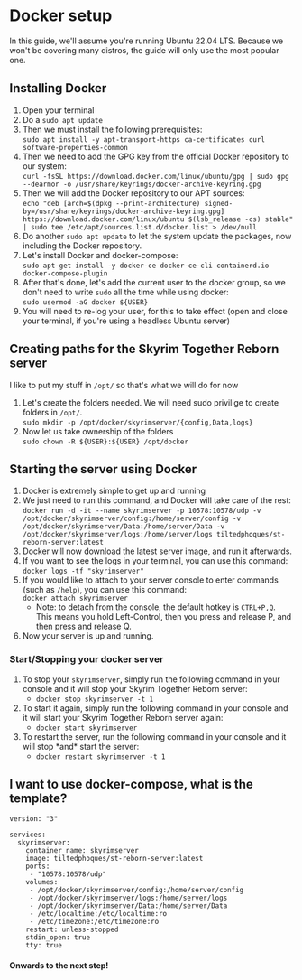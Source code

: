 # Docker setup

In this guide, we'll assume you're running Ubuntu 22.04 LTS. Because we won't be covering many distros, the guide will only use the most popular one.

## Installing Docker

1. Open your terminal
2. Do a `sudo apt update`
3. Then we must install the following prerequisites:\
   `sudo apt install -y apt-transport-https ca-certificates curl software-properties-common`
4. Then we need to add the GPG key from the official Docker repository to our system:\
   `curl -fsSL https://download.docker.com/linux/ubuntu/gpg | sudo gpg --dearmor -o /usr/share/keyrings/docker-archive-keyring.gpg`
5. Then we will add the Docker repository to our APT sources:\
   `echo "deb [arch=$(dpkg --print-architecture) signed-by=/usr/share/keyrings/docker-archive-keyring.gpg] https://download.docker.com/linux/ubuntu $(lsb_release -cs) stable" | sudo tee /etc/apt/sources.list.d/docker.list > /dev/null`
6. Do another `sudo apt update` to let the system update the packages, now including the Docker repository.
7. Let's install Docker and docker-compose:\
   `sudo apt-get install -y docker-ce docker-ce-cli containerd.io docker-compose-plugin`
8. After that's done, let's add the current user to the docker group, so we don't need to write `sudo` all the time while using docker:\
   `sudo usermod -aG docker ${USER}`
9. You will need to re-log your user, for this to take effect (open and close your terminal, if you're using a headless Ubuntu server)

## Creating paths for the Skyrim Together Reborn server

I like to put my stuff in `/opt/` so that's what we will do for now

1. Let's create the folders needed. We will need sudo privilige to create folders in `/opt/`.\
   `sudo mkdir -p /opt/docker/skyrimserver/{config,Data,logs}`
2. Now let us take ownership of the folders\
   `sudo chown -R ${USER}:${USER} /opt/docker`

## Starting the server using Docker

1. Docker is extremely simple to get up and running
2. We just need to run this command, and Docker will take care of the rest:\
   `docker run -d -it --name skyrimserver -p 10578:10578/udp -v /opt/docker/skyrimserver/config:/home/server/config -v /opt/docker/skyrimserver/Data:/home/server/Data -v /opt/docker/skyrimserver/logs:/home/server/logs tiltedphoques/st-reborn-server:latest`
3. Docker will now download the latest server image, and run it afterwards.
4. If you want to see the logs in your terminal, you can use this command:\
   `docker logs -tf "skyrimserver"`
5. If you would like to attach to your server console to enter commands (such as `/help`), you can use this command:\
   `docker attach skyrimserver`
   * Note: to detach from the console, the default hotkey is `CTRL+P,Q`. This means you hold Left-Control, then you press and release P, and then press and release Q.
6. Now your server is up and running.

### Start/Stopping your docker server

1. To stop your `skyrimserver`, simply run the following command in your console and it will stop your Skyrim Together Reborn server:
   * `docker stop skyrimserver -t 1`
2. To start it again, simply run the following command in your console and it will start your Skyrim Together Reborn server again:
   * `docker start skyrimserver`
3. To restart the server, run the following command in your console and it will stop \*and\* start the server:
   * `docker restart skyrimserver -t 1`

## I want to use docker-compose, what is the template?

```
version: "3"

services:
  skyrimserver:
    container_name: skyrimserver
    image: tiltedphoques/st-reborn-server:latest
    ports:
     - "10578:10578/udp"
    volumes:
     - /opt/docker/skyrimserver/config:/home/server/config
     - /opt/docker/skyrimserver/logs:/home/server/logs
     - /opt/docker/skyrimserver/Data:/home/server/Data
     - /etc/localtime:/etc/localtime:ro
     - /etc/timezone:/etc/timezone:ro
    restart: unless-stopped
    stdin_open: true
    tty: true
```

#### Onwards to the next step!
